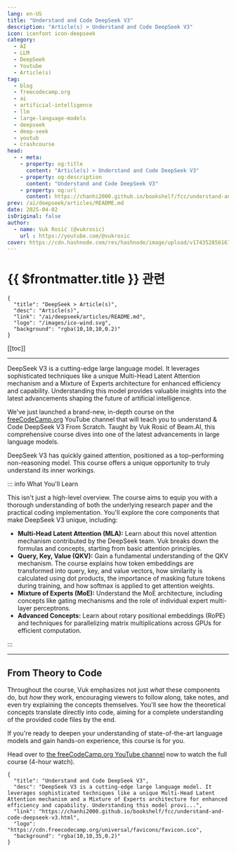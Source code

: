 ```yaml
---
lang: en-US
title: "Understand and Code DeepSeek V3"
description: "Article(s) > Understand and Code DeepSeek V3"
icon: iconfont icon-deepseek
category:
  - AI
  - LLM
  - DeepSeek
  - Youtube
  - Article(s)
tag:
  - blog
  - freecodecamp.org
  - ai
  - artificial-intelligence
  - llm
  - large-language-models
  - deepseek
  - deep-seek
  - youtub
  - crashcourse
head:
  - - meta:
    - property: og:title
      content: "Article(s) > Understand and Code DeepSeek V3"
    - property: og:description
      content: "Understand and Code DeepSeek V3"
    - property: og:url
      content: https://chanhi2000.github.io/bookshelf/fcc/understand-and-code-deepseek-v3.html
prev: /ai/deepseek/articles/README.md
date: 2025-04-02
isOriginal: false
author:
  - name: Vuk Rosić (@vukrosic)
    url : https://youtube.com/@vukrosic
cover: https://cdn.hashnode.com/res/hashnode/image/upload/v1743528561674/7a60918e-265c-4201-a8a6-eec530f3149a.png
---
```


# {{ $frontmatter.title }} 관련

```component VPCard
{
  "title": "DeepSeek > Article(s)",
  "desc": "Article(s)",
  "link": "/ai/deepseek/articles/README.md",
  "logo": "/images/ico-wind.svg",
  "background": "rgba(10,10,10,0.2)"
}
```

[[toc]]

---

<SiteInfo
  name="Understand and Code DeepSeek V3"
  desc="DeepSeek V3 is a cutting-edge large language model. It leverages sophisticated techniques like a unique Multi-Head Latent Attention mechanism and a Mixture of Experts architecture for enhanced efficiency and capability. Understanding this model provi..."
  url="https://freecodecamp.org/news/understand-and-code-deepseek-v3"
  logo="https://cdn.freecodecamp.org/universal/favicons/favicon.ico"
  preview="https://cdn.hashnode.com/res/hashnode/image/upload/v1743528561674/7a60918e-265c-4201-a8a6-eec530f3149a.png"/>

DeepSeek V3 is a cutting-edge large language model. It leverages sophisticated techniques like a unique Multi-Head Latent Attention mechanism and a Mixture of Experts architecture for enhanced efficiency and capability. Understanding this model provides valuable insights into the latest advancements shaping the future of artificial intelligence.

We've just launched a brand-new, in-depth course on the [<VPIcon icon="fa-brands fa-free-code-camp"/>freeCodeCamp.org](http://freeCodeCamp.org) YouTube channel that will teach you to understand & Code DeepSeek V3 From Scratch. Taught by Vuk Rosić of Beam.AI, this comprehensive course dives into one of the latest advancements in large language models.

DeepSeek V3 has quickly gained attention, positioned as a top-performing non-reasoning model. This course offers a unique opportunity to truly understand its inner workings.

::: info What You'll Learn

This isn't just a high-level overview. The course aims to equip you with a thorough understanding of both the underlying research paper and the practical coding implementation. You'll explore the core components that make DeepSeek V3 unique, including:

- **Multi-Head Latent Attention (MLA):** Learn about this novel attention mechanism contributed by the DeepSeek team. Vuk breaks down the formulas and concepts, starting from basic attention principles.
- **Query, Key, Value (QKV):** Gain a fundamental understanding of the QKV mechanism. The course explains how token embeddings are transformed into query, key, and value vectors, how similarity is calculated using dot products, the importance of masking future tokens during training, and how softmax is applied to get attention weights.
- **Mixture of Experts (MoE):** Understand the MoE architecture, including concepts like gating mechanisms and the role of individual expert multi-layer perceptrons.
- **Advanced Concepts:** Learn about rotary positional embeddings (RoPE) and techniques for parallelizing matrix multiplications across GPUs for efficient computation.

:::

---

## From Theory to Code

Throughout the course, Vuk emphasizes not just *what* these components do, but *how* they work, encouraging viewers to follow along, take notes, and even try explaining the concepts themselves. You'll see how the theoretical concepts translate directly into code, aiming for a complete understanding of the provided code files by the end.

If you're ready to deepen your understanding of state-of-the-art language models and gain hands-on experience, this course is for you.

Head over to [<VPIcon icon="fa-brands fa-youtube"/>the freeCodeCamp.org YouTube channel](https://youtu.be/5avSMc79V-w) now to watch the full course (4-hour watch).

<VidStack src="youtube/5avSMc79V-w" />

<!-- TODO: add ARTICLE CARD -->
```component VPCard
{
  "title": "Understand and Code DeepSeek V3",
  "desc": "DeepSeek V3 is a cutting-edge large language model. It leverages sophisticated techniques like a unique Multi-Head Latent Attention mechanism and a Mixture of Experts architecture for enhanced efficiency and capability. Understanding this model provi...",
  "link": "https://chanhi2000.github.io/bookshelf/fcc/understand-and-code-deepseek-v3.html",
  "logo": "https://cdn.freecodecamp.org/universal/favicons/favicon.ico",
  "background": "rgba(10,10,35,0.2)"
}
```
